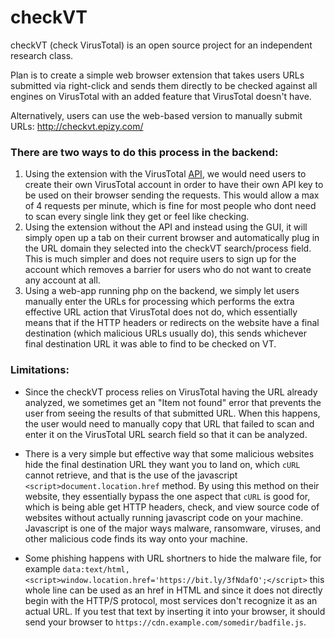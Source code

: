 # checkVT
checkVT (check VirusTotal) is an open source project for an independent research class.

Plan is to create a simple web browser extension that takes users URLs submitted via right-click and sends them directly to be checked against all engines on VirusTotal with an added feature that VirusTotal doesn't have.

Alternatively, users can use the web-based version to manually submit URLs: http://checkvt.epizy.com/

### There are two ways to do this process in the backend:
1. Using the extension with the VirusTotal [API](https://developers.virustotal.com/reference), we would need users to create their own VirusTotal account in order to have their own API key to be used on their browser sending the requests. This would allow a max of 4 requests per minute, which is fine for most people who dont need to scan every single link they get or feel like checking.
2. Using the extension without the API and instead using the GUI, it will simply open up a tab on their current browser and automatically plug in the URL domain they selected into the checkVT search/process field. This is much simpler and does not require users to sign up for the account which removes a barrier for users who do not want to create any account at all.
3. Using a web-app running php on the backend, we simply let users manually enter the URLs for processing which performs the extra effective URL action that VirusTotal does not do, which essentially means that if the HTTP headers or redirects on the website have a final destination (which malicious URLs usually do), this sends whichever final destination URL it was able to find to be checked on VT.



### Limitations:
- Since the checkVT process relies on VirusTotal having the URL already analyzed, we sometimes get an "Item not found" error that prevents the user from seeing the results of that submitted URL. When this happens, the user would need to manually copy that URL that failed to scan and enter it on the VirusTotal URL search field so that it can be analyzed.

- There is a very simple but effective way that some malicious websites hide the final destination URL they want you to land on, which `cURL` cannot retrieve, and that is the use of the javascript `<script>document.location.href` method. By using this method on their website, they essentially bypass the one aspect that `cURL` is good for, which is being able get HTTP headers, check, and view source code of websites without actually running javascript code on your machine. Javascript is one of the major ways malware, ransomware, viruses, and other malicious code finds its way onto your machine.

- Some phishing happens with URL shortners to hide the malware file, for example `data:text/html,<script>window.location.href='https://bit.ly/3fNdafO';</script>` this whole line can be used as an href in HTML and since it does not directly begin with the HTTP/S protocol, most services don't recognize it as an actual URL. If you test that text by inserting it into your browser, it should send your browser to `https://cdn.example.com/somedir/badfile.js`.
